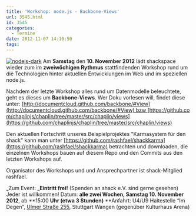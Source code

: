 ```yaml
---
title: 'Workshop: node.js - Backbone-Views'
url: 3545.html
id: 3545
categories:
  - Termine
date: 2012-11-07 14:10:50
tags:
---
```


[![](https://blog.shackspace.de/wp-content/uploads/2012/09/nodejs-dark.png "nodejs-dark")](https://blog.shackspace.de/wp-content/uploads/2012/09/nodejs-dark.png) Am **Samstag** den **10\. November 2012** lädt shackspace wieder zum im **zweiwöchigen Rythmus** stattfindenden Workshop rund um die Technologien hinter aktuellen Entwicklungen im Web und im speziellen node.js.

Nachdem der letzte Workshop alles rund um Datenmodelle beleuchtete, geht es dieses um **Backbone-Views**.
Wer Doku vorlesen will, findet diese unter: [http://documentcloud.github.com/backbone/#View](http://documentcloud.github.com/backbone/#View) bzw [https://github.com/chaplinjs/chaplin/tree/master/src/chaplin/views](https://github.com/chaplinjs/chaplin/tree/master/src/chaplin/views)

Den aktuellen Fortschritt unseres Beispielprojektes "Karmasystem für den shack" kann man unter [https://github.com/rashfael/shackkarma](https://github.com/rashfael/shackkarma) betrachten und downloaden, die einzelnen Workshops bauen auf diesem Repo und den Commits aus den letzten Workshops auf.

Organisator des Workshops und und Ansprechpartner ist shack-Mitglied rashfael.

_Zum Event:
_**Eintritt frei!** (Spenden an shack e.V. sind gerne gesehen) Jeder ist willkommen!
Datum: **alle zwei Wochen, Samstag 10\. November 2012**, ab **15:00 ****Uhr** (etwa 3 Stunden)**
**Anfahrt: U4/U9 Haltestelle “Im Degen”, [Ulmer Straße 255](https://blog.shackspace.de/?page_id=713), Stuttgart Wangen (gegenüber Kulturhaus Arena)